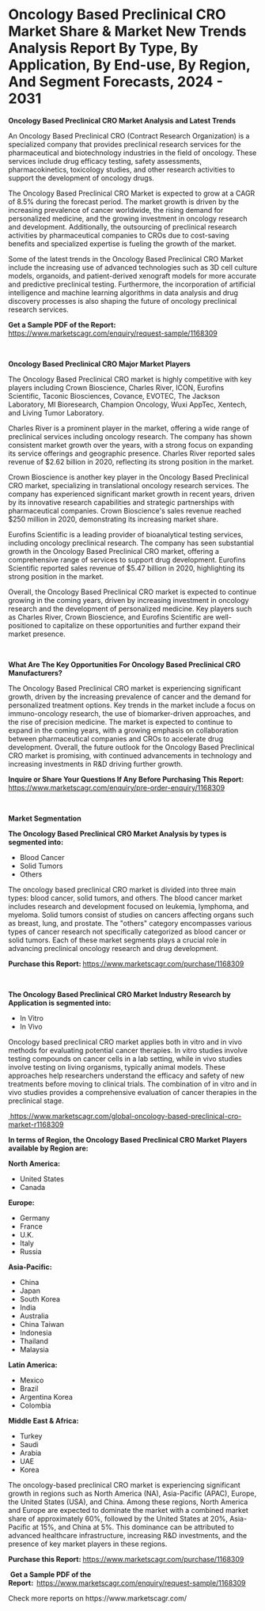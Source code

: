 <p><h1>Oncology Based Preclinical CRO Market Share & Market New Trends Analysis Report By Type, By Application, By End-use, By Region, And Segment Forecasts, 2024 - 2031</h1></p><p><strong>Oncology Based Preclinical CRO Market Analysis and Latest Trends</strong></p>
<p><p>An Oncology Based Preclinical CRO (Contract Research Organization) is a specialized company that provides preclinical research services for the pharmaceutical and biotechnology industries in the field of oncology. These services include drug efficacy testing, safety assessments, pharmacokinetics, toxicology studies, and other research activities to support the development of oncology drugs.</p><p>The Oncology Based Preclinical CRO Market is expected to grow at a CAGR of 8.5% during the forecast period. The market growth is driven by the increasing prevalence of cancer worldwide, the rising demand for personalized medicine, and the growing investment in oncology research and development. Additionally, the outsourcing of preclinical research activities by pharmaceutical companies to CROs due to cost-saving benefits and specialized expertise is fueling the growth of the market.</p><p>Some of the latest trends in the Oncology Based Preclinical CRO Market include the increasing use of advanced technologies such as 3D cell culture models, organoids, and patient-derived xenograft models for more accurate and predictive preclinical testing. Furthermore, the incorporation of artificial intelligence and machine learning algorithms in data analysis and drug discovery processes is also shaping the future of oncology preclinical research services.</p></p>
<p><strong>Get a Sample PDF of the Report:&nbsp;</strong> <a href="https://www.marketscagr.com/enquiry/request-sample/1168309">https://www.marketscagr.com/enquiry/request-sample/1168309</a></p>
<p>&nbsp;</p>
<p><strong>Oncology Based Preclinical CRO Major Market Players</strong></p>
<p><p>The Oncology Based Preclinical CRO market is highly competitive with key players including Crown Bioscience, Charles River, ICON, Eurofins Scientific, Taconic Biosciences, Covance, EVOTEC, The Jackson Laboratory, MI Bioresearch, Champion Oncology, Wuxi AppTec, Xentech, and Living Tumor Laboratory.</p><p>Charles River is a prominent player in the market, offering a wide range of preclinical services including oncology research. The company has shown consistent market growth over the years, with a strong focus on expanding its service offerings and geographic presence. Charles River reported sales revenue of $2.62 billion in 2020, reflecting its strong position in the market.</p><p>Crown Bioscience is another key player in the Oncology Based Preclinical CRO market, specializing in translational oncology research services. The company has experienced significant market growth in recent years, driven by its innovative research capabilities and strategic partnerships with pharmaceutical companies. Crown Bioscience's sales revenue reached $250 million in 2020, demonstrating its increasing market share.</p><p>Eurofins Scientific is a leading provider of bioanalytical testing services, including oncology preclinical research. The company has seen substantial growth in the Oncology Based Preclinical CRO market, offering a comprehensive range of services to support drug development. Eurofins Scientific reported sales revenue of $5.47 billion in 2020, highlighting its strong position in the market.</p><p>Overall, the Oncology Based Preclinical CRO market is expected to continue growing in the coming years, driven by increasing investment in oncology research and the development of personalized medicine. Key players such as Charles River, Crown Bioscience, and Eurofins Scientific are well-positioned to capitalize on these opportunities and further expand their market presence.</p></p>
<p>&nbsp;</p>
<p><strong>What Are The Key Opportunities For Oncology Based Preclinical CRO Manufacturers?</strong></p>
<p><p>The Oncology Based Preclinical CRO market is experiencing significant growth, driven by the increasing prevalence of cancer and the demand for personalized treatment options. Key trends in the market include a focus on immuno-oncology research, the use of biomarker-driven approaches, and the rise of precision medicine. The market is expected to continue to expand in the coming years, with a growing emphasis on collaboration between pharmaceutical companies and CROs to accelerate drug development. Overall, the future outlook for the Oncology Based Preclinical CRO market is promising, with continued advancements in technology and increasing investments in R&D driving further growth.</p></p>
<p><strong>Inquire or Share Your Questions If Any Before Purchasing This Report:</strong> <a href="https://www.marketscagr.com/enquiry/pre-order-enquiry/1168309">https://www.marketscagr.com/enquiry/pre-order-enquiry/1168309</a></p>
<p>&nbsp;</p>
<p><strong>Market Segmentation</strong></p>
<p><strong>The Oncology Based Preclinical CRO Market Analysis by types is segmented into:</strong></p>
<p><ul><li>Blood Cancer</li><li>Solid Tumors</li><li>Others</li></ul></p>
<p><p>The oncology based preclinical CRO market is divided into three main types: blood cancer, solid tumors, and others. The blood cancer market includes research and development focused on leukemia, lymphoma, and myeloma. Solid tumors consist of studies on cancers affecting organs such as breast, lung, and prostate. The "others" category encompasses various types of cancer research not specifically categorized as blood cancer or solid tumors. Each of these market segments plays a crucial role in advancing preclinical oncology research and drug development.</p></p>
<p><strong>Purchase this Report:&nbsp;</strong><a href="https://www.marketscagr.com/purchase/1168309">https://www.marketscagr.com/purchase/1168309</a></p>
<p>&nbsp;</p>
<p><strong>The Oncology Based Preclinical CRO Market Industry Research by Application is segmented into:</strong></p>
<p><ul><li>In Vitro</li><li>In Vivo</li></ul></p>
<p><p>Oncology based preclinical CRO market applies both in vitro and in vivo methods for evaluating potential cancer therapies. In vitro studies involve testing compounds on cancer cells in a lab setting, while in vivo studies involve testing on living organisms, typically animal models. These approaches help researchers understand the efficacy and safety of new treatments before moving to clinical trials. The combination of in vitro and in vivo studies provides a comprehensive evaluation of cancer therapies in the preclinical stage.</p></p>
<p><a href="https://www.marketscagr.com/global-oncology-based-preclinical-cro-market-r1168309">&nbsp;https://www.marketscagr.com/global-oncology-based-preclinical-cro-market-r1168309</a></p>
<p><strong>In terms of Region, the Oncology Based Preclinical CRO Market Players available by Region are:</strong></p>
<p>
    <p> <strong> North America: </strong>
        <ul>
            <li>United States</li>
            <li>Canada</li>
        </ul>
        </p> 
    <p> <strong> Europe: </strong>
        <ul>
            <li>Germany</li>
            <li>France</li>
            <li>U.K.</li>
            <li>Italy</li>
            <li>Russia</li>
        </ul>
        </p> 
    <p> <strong> Asia-Pacific: </strong>
        <ul>
            <li>China</li>
            <li>Japan</li>
            <li>South Korea</li>
            <li>India</li>
            <li>Australia</li>
            <li>China Taiwan</li>
            <li>Indonesia</li>
            <li>Thailand</li>
            <li>Malaysia</li>
        </ul>
        </p> 
    <p> <strong> Latin America: </strong>
        <ul>
            <li>Mexico</li>
            <li>Brazil</li>
            <li>Argentina Korea</li>
            <li>Colombia</li>
        </ul>
        </p> 
    <p> <strong> Middle East & Africa: </strong>
        <ul>
            <li>Turkey</li>
            <li>Saudi</li>
            <li>Arabia</li>
            <li>UAE</li>
            <li>Korea</li>
        </ul>
    </p>
    </p>
<p><p>The oncology-based preclinical CRO market is experiencing significant growth in regions such as North America (NA), Asia-Pacific (APAC), Europe, the United States (USA), and China. Among these regions, North America and Europe are expected to dominate the market with a combined market share of approximately 60%, followed by the United States at 20%, Asia-Pacific at 15%, and China at 5%. This dominance can be attributed to advanced healthcare infrastructure, increasing R&D investments, and the presence of key market players in these regions.</p></p>
<p><strong>Purchase this Report: </strong><a href="https://www.marketscagr.com/purchase/1168309">https://www.marketscagr.com/purchase/1168309</a></p>
<p>&nbsp;<strong>Get a Sample PDF of the Report:&nbsp;&nbsp;</strong><a href="https://www.marketscagr.com/enquiry/request-sample/1168309">https://www.marketscagr.com/enquiry/request-sample/1168309</a></p>
<p><strong></strong></p>
<p>Check more reports on https://www.marketscagr.com/</p>
